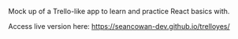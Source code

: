 Mock up of a Trello-like app to learn and practice React basics with.

Access live version here: https://seancowan-dev.github.io/trelloyes/
